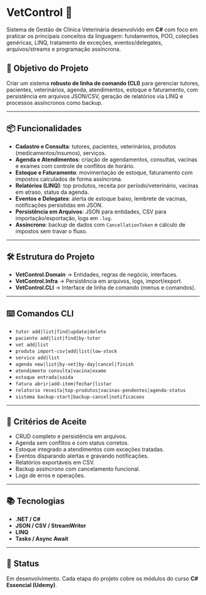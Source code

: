 ﻿# VetControl 🐾

Sistema de Gestão de Clínica Veterinária desenvolvido em **C#** com foco em praticar os principais conceitos da linguagem: fundamentos, POO, coleções genéricas, LINQ, tratamento de exceções, eventos/delegates, arquivos/streams e programação assíncrona.

## 🚀 Objetivo do Projeto
Criar um sistema **robusto de linha de comando (CLI)** para gerenciar tutores, pacientes, veterinários, agenda, atendimentos, estoque e faturamento, com persistência em arquivos JSON/CSV, geração de relatórios via LINQ e processos assíncronos como backup.

---

## 📦 Funcionalidades
- **Cadastro e Consulta**: tutores, pacientes, veterinários, produtos (medicamentos/insumos), serviços.  
- **Agenda e Atendimentos**: criação de agendamentos, consultas, vacinas e exames com controle de conflitos de horário.  
- **Estoque e Faturamento**: movimentação de estoque, faturamento com impostos calculados de forma assíncrona.  
- **Relatórios (LINQ)**: top produtos, receita por período/veterinário, vacinas em atraso, status da agenda.  
- **Eventos e Delegates**: alerta de estoque baixo, lembrete de vacinas, notificações persistidas em JSON.  
- **Persistência em Arquivos**: JSON para entidades, CSV para importação/exportação, logs em `.log`.  
- **Assíncrono**: backup de dados com `CancellationToken` e cálculo de impostos sem travar o fluxo.  

---

## 🛠️ Estrutura do Projeto
- **VetControl.Domain** → Entidades, regras de negócio, interfaces.  
- **VetControl.Infra** → Persistência em arquivos, logs, import/export.  
- **VetControl.CLI** → Interface de linha de comando (menus e comandos).  

---

## ⌨️ Comandos CLI
- `tutor add|list|find|update|delete`  
- `paciente add|list|find|by-tutor`  
- `vet add|list`  
- `produto import-csv|add|list|low-stock`  
- `servico add|list`  
- `agenda new|list|by-vet|by-day|cancel|finish`  
- `atendimento consulta|vacina|exame`  
- `estoque entrada|saida`  
- `fatura abrir|add-item|fechar|listar`  
- `relatorio receita|top-produtos|vacinas-pendentes|agenda-status`  
- `sistema backup-start|backup-cancel|notificacoes`  

---

## 📑 Critérios de Aceite
- CRUD completo e persistência em arquivos.  
- Agenda sem conflitos e com status corretos.  
- Estoque integrado a atendimentos com exceções tratadas.  
- Eventos disparando alertas e gravando notificações.  
- Relatórios exportáveis em CSV.  
- Backup assíncrono com cancelamento funcional.  
- Logs de erros e operações.  

---

## 📚 Tecnologias
- **.NET / C#**
- **JSON / CSV / StreamWriter**
- **LINQ**
- **Tasks / Async Await**

---

## 🎯 Status
Em desenvolvimento. Cada etapa do projeto cobre os módulos do curso **C# Essencial (Udemy)**.
